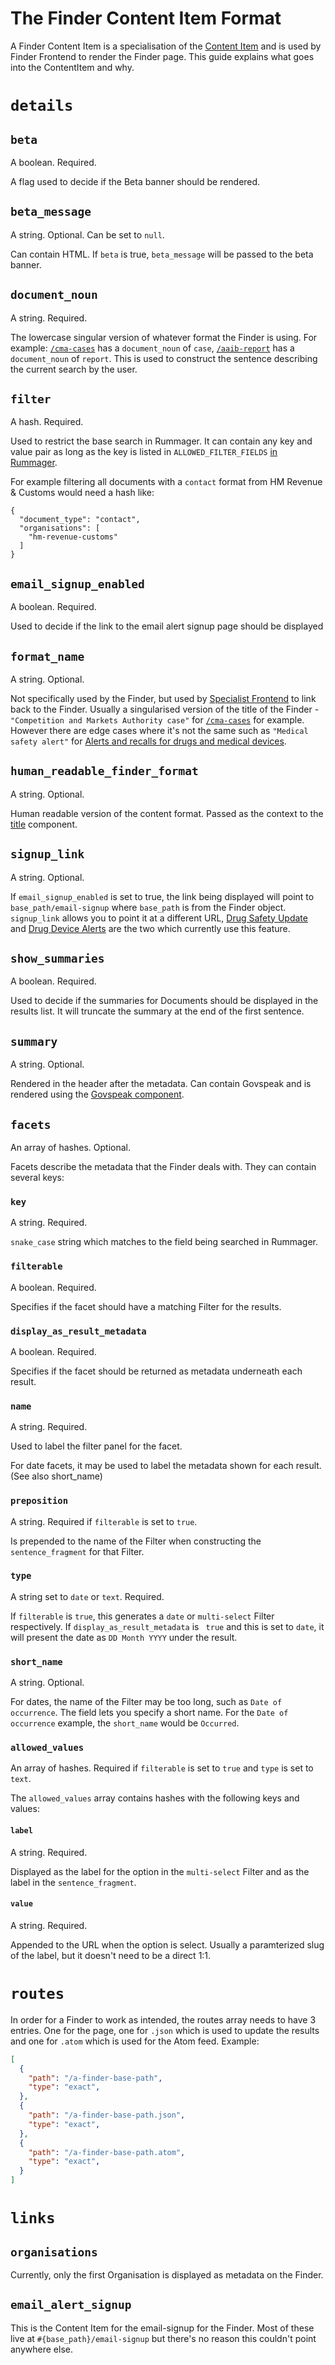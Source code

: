# The Finder Content Item Format

A Finder Content Item is a specialisation of the [Content Item](https://github.com/alphagov/content-store/blob/master/doc/content_item_fields.md) and is used by Finder Frontend to render the Finder page. This guide explains what goes into the ContentItem and why.

# `details`

## `beta`

A boolean. Required.

A flag used to decide if the Beta banner should be rendered.

## `beta_message`

A string. Optional. Can be set to `null`.

Can contain HTML. If `beta` is true, `beta_message` will be passed to the beta banner.

## `document_noun`

A string. Required.

The lowercase singular version of whatever format the Finder is using. For example: [`/cma-cases`](https://www.gov.uk/cma-cases) has a `document_noun` of `case`, [`/aaib-report`](https://www.gov.uk/aaib-reports) has a `document_noun` of `report`. This is used to construct the sentence describing the current search by the user.

## `filter`

A hash. Required.

Used to restrict the base search in Rummager. It can contain any key and value pair as long as the key is listed in `ALLOWED_FILTER_FIELDS` [in Rummager](https://github.com/alphagov/rummager/blob/be2ee6927eeab348c0bfc1e2b553c9c138a3ebc8/lib/search_parameter_parser.rb#L16).

For example filtering all documents with a `contact` format from HM Revenue & Customs would need a hash like:

```
{
  "document_type": "contact",
  "organisations": [
    "hm-revenue-customs"
  ]
}
```

## `email_signup_enabled`

A boolean. Required.

Used to decide if the link to the email alert signup page should be displayed

## `format_name`

A string. Optional.

Not specifically used by the Finder, but used by [Specialist Frontend](https://github.com/alphagov/specialist-frontend) to link back to the Finder.
Usually a singularised version of the title of the Finder - `"Competition and Markets Authority case"` for [`/cma-cases`](https://www.gov.uk/cma-cases) for example.
However there are edge cases where it's not the same such as `"Medical safety alert"` for [Alerts and recalls for drugs and medical devices](https://www.gov.uk/drug-device-alerts).

## `human_readable_finder_format`

A string. Optional.

Human readable version of the content format. Passed as the context to the [title](http://govuk-component-guide.herokuapp.com/component/title) component.

## `signup_link`

A string. Optional.

If `email_signup_enabled` is set to true, the link being displayed will point to `base_path/email-signup` where `base_path` is from the Finder object. `signup_link` allows you to point it at a different URL, [Drug Safety Update](https://www.gov.uk/drug-safety-update) and [Drug Device Alerts](https://www.gov.uk/drug-device-alerts) are the two which currently use this feature.

## `show_summaries`

A boolean. Required.

Used to decide if the summaries for Documents should be displayed in the results list. It will truncate the summary at the end of the first sentence.

## `summary`

A string. Optional.

Rendered in the header after the metadata. Can contain Govspeak and is rendered using the [Govspeak component](http://govuk-component-guide.herokuapp.com/component/govspeak).

## `facets`

An array of hashes. Optional.

Facets describe the metadata that the Finder deals with. They can contain several keys:

### `key`

A string. Required.

`snake_case` string which matches to the field being searched in Rummager.

### `filterable`

A boolean. Required.

Specifies if the facet should have a matching Filter for the results.

### `display_as_result_metadata`

A boolean. Required.

Specifies if the facet should be returned as metadata underneath each result.

### `name`

A string. Required.

Used to label the filter panel for the facet.

For date facets, it may be used to label the metadata shown for each result. (See also short_name)

### `preposition`

A string. Required if `filterable` is set to `true`.

Is prepended to the name of the Filter when constructing the `sentence_fragment` for that Filter.

### `type`

A string set to `date` or `text`. Required.

If `filterable` is `true`, this generates a `date` or `multi-select` Filter respectively. If `display_as_result_metadata` is ` true` and this is set to `date`, it will present the date as `DD Month YYYY` under the result.

### `short_name`

A string. Optional.

For dates, the name of the Filter may be too long, such as `Date of occurrence`. The field lets you specify a short name. For the `Date of occurrence` example, the `short_name` would be `Occurred`.

### `allowed_values`

An array of hashes. Required if `filterable` is set to `true` and `type` is set to `text`.

The `allowed_values` array contains hashes with the following keys and values:

#### `label`

A string. Required.

Displayed as the label for the option in the `multi-select` Filter and as the label in the `sentence_fragment`.

#### `value`

A string. Required.

Appended to the URL when the option is select. Usually a paramterized slug of the label, but it doesn't need to be a direct 1:1.


# `routes`

In order for a Finder to work as intended, the routes array needs to have 3 entries. One for the page, one for `.json` which is used to update the results and one for `.atom` which is used for the Atom feed. Example:

```json
[
  {
    "path": "/a-finder-base-path",
    "type": "exact",
  },
  {
    "path": "/a-finder-base-path.json",
    "type": "exact",
  },
  {
    "path": "/a-finder-base-path.atom",
    "type": "exact",
  }
]
```


# `links`

## `organisations`

Currently, only the first Organisation is displayed as metadata on the Finder.

## `email_alert_signup`

This is the Content Item for the email-signup for the Finder. Most of these live at `#{base_path}/email-signup` but there's no reason this couldn't point anywhere else.
